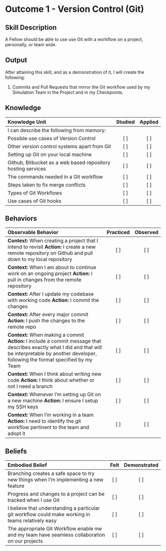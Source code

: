 # Outcome 1 - Version Control (Git)

Skill Description
----------
A Fellow should be able to use use Git with a workflow on a project, personally, or team wide.


Output
----------

After attaining this skill, and as a demonstration of it, I will create the following:

1. Commits and Pull Requests that mirror the Git workflow used by my Simulation Team in the Project and in my Checkpoints.


## Knowledge

| Knowledge Unit   |      Studied      | Applied |
|:-------------|:------------------:|:--------:|
| I can describe the following from memory: | | |
| Possible use cases of Version Control | [ ] | [ ] |
| Other version control systems apart from Git | [ ] | [ ] |
| Setting up Git on your local machine | [ ] | [ ] |
| Github, Bitbucket as a web based repository hosting services | [ ] | [ ] |
| The commands needed in a Git workflow | [ ] | [ ] |
| Steps taken to fix merge conflicts | [ ] | [ ] |
| Types of Git Workflows | [ ] | [ ] |
| Use cases of Git hooks | [ ] | [ ] |

## Behaviors

| Observable Behavior   |      Practiced      | Observed |
|:-------------|:------------------:|:--------:|
| **Context:** When creating a project that I intend to revisit **Action:** I create a new remote repository on Github and pull down to my local repository | [ ] | [ ] |
| **Context:** When I am about to continue work on an ongoing project **Action:** I pull in changes from the remote repository | [ ] | [ ] |
| **Context:** After I update my codebase with working code **Action:** I commit the changes | [ ] | [ ] |
| **Context:** After every major commit **Action:** I push the changes to the remote repo | [ ] | [ ] |
| **Context:** When making a commit **Action:** I include a commit message that describes exactly what I did and that will be interpretable by another developer, following the format specified by my Team | [ ] | [ ] |
| **Context:** When I think about writing new code **Action:** I think about whether or not I need a branch | [ ] | [ ] |
| **Context:** Whenever I’m setting up Git on a new machine **Action:** I ensure I setup my SSH keys | [ ] | [ ] |
| **Context:** When I’m working in a team **Action:** I need to identify the git workflow pertinent to the team and adopt it | [ ] | [ ] |

## Beliefs

| Embodied Belief   |      Felt      | Demonstrated |
|:-------------|:------------------:|:--------:|
| Branching creates a safe space to try new things when I’m implementing a new feature | [ ] | [ ] |
| Progress and changes to a project can be tracked when I use Git | [ ] | [ ] |
| I believe that understanding a particular git workflow could make working in teams relatively easy | [ ] | [ ] |
| The appropriate Git Workflow enable me and my team have seamless collaboration on our projects | [ ] | [ ] |
